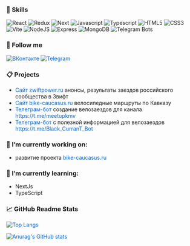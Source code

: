 <link rel="stylesheet" type="text/css" href="styles.css">
<style>
  /* Убираем подчеркивание у ссылок */
  a {
    text-decoration: none;
    color: #0366d6; /* Цвет ссылок, можно адаптировать под ваши нужды */
  }
</style>

<!-- ![Header](assets/edgeslime.jpg) -->

### 💼 Skills

![React](https://img.shields.io/badge/React-025985?style=flat&logo=React)
![Redux](https://img.shields.io/badge/Redux-764abc?style=flat&logo=Redux)
![Next](https://img.shields.io/badge/Next.js-000000?style=flat&logo=nextdotjs&logoColor=white)
![Javascript](https://img.shields.io/badge/Javascript-a7950d?style=flat&logo=javascript)
![Typescript](https://img.shields.io/badge/Typescript-7AB2FF?style=flat&logo=typescript)
![HTML5](https://img.shields.io/badge/HTML5-6b1700?logo=html5)
![CSS3](https://img.shields.io/badge/CSS3-1572B6?logo=css3)
![Vite](https://img.shields.io/badge/Vite-ff9d40?style=flat&logo=Vite)
![NodeJS](https://img.shields.io/badge/NodeJs-5B4638?logo=node.js)
![Express](https://img.shields.io/badge/Express-173B3F?style=flat&logo=express)
![MongoDB](https://img.shields.io/badge/MongoDB-cdffe8?logo=MongoDB)
![Telegram Bots](https://img.shields.io/badge/TelegramBot-126a96?logo=telegram)

### 🤝 Follow me

[![ВКонтакте](https://img.shields.io/badge/ВКонтакте-0077FF?logo=vk)](https://vk.com/cah40yc)<!--style="text-decoration: none;"-->
[![Telegram](https://img.shields.io/badge/Telegram-126a96?logo=telegram)](https://t.me/Aleksandr_BV)<!--style="text-decoration: none;"-->

### 📋 Projects

- [Сайт zwiftpower.ru](https://zwiftpower.ru/) анонсы, результаты заездов российского сообщества
  в Звифт
- [Сайт bike-caucasus.ru](https://bike-caucasus.ru/) велосипедные маршруты по Кавказу
- [Телеграм-бот](https://t.me/MeetUpBikeBot) создание велозаездов для канала
  https://t.me/meetupkmv
- [Телеграм-бот](https://t.me/Black_CurranT_Bot) с полезной информацией для велозаездов
  https://t.me/Black_CurranT_Bot


<!-- ### 📋 Test tasks

- [Калькулятор](https://cah40.github.io/Calculator-for-Sendsay/) -->

### 🔭 I’m currently working on:

- развитие проекта [bike-caucasus.ru](https://bike-caucasus.ru/)

### 🌱 I’m currently learning:

- NextJs
- TypeScript



### 📈 GitHub Readme Stats

[![Top Langs](https://github-readme-stats.vercel.app/api/top-langs/?username=caH40&layout=compact&count_private=true&show_icons=true&theme=merko)](https://github.com/anuraghazra/github-readme-stats)

[![Anurag's GitHub stats](https://github-readme-stats.vercel.app/api?username=caH40&count_private=true&show_icons=true&theme=merko)](https://github.com/anuraghazra/github-readme-stats)
